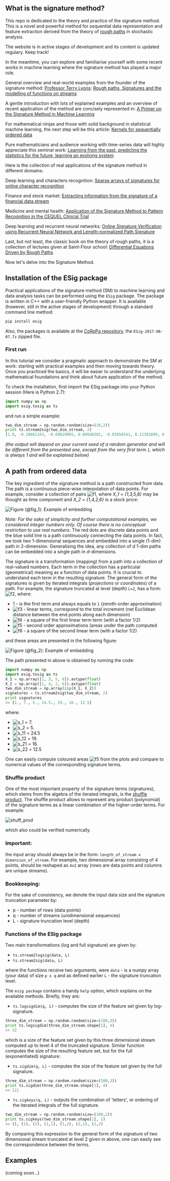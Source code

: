 ## What is the signature method?

This repo is dedicated to the theory and practice of the signature method. This is a novel and powerful method for sequential data representation and feature extraction derived from the theory of <a href="https://en.wikipedia.org/wiki/Rough_path" target="_blank">rough paths</a> in stochastic analysis. 

The website is in active stages of development and its content is updated regulary. Keep track!

In the meantime, you can explore and familiarise yourself with some recent works in machine learning where the signature method has played a major role.

General overview and real-world examples from the founder of the signature method: <a href="https://en.wikipedia.org/wiki/Terry_Lyons_(mathematician)" target="_blank">Professor Terry Lyons</a>: <a href="https://arxiv.org/pdf/1405.4537.pdf" target="_blank">Rough paths, Signatures and the modelling of functions on streams</a>

A gentle introduction with lots of explained examples and an overview of recent application of the method are concisely represented in: <a href="https://arxiv.org/pdf/1603.03788.pdf" target="_blank">A Primer on the Signature Method in Machine Learning</a>

For mathematical ninjas and those with solid background in statistical machine learning, the next step will be this article: <a href="https://arxiv.org/pdf/1601.08169.pdf" target="_blank">Kernels for sequentially ordered data</a>

Pure mathematicians and audience working with time-series data will highly appreciate this seminal work: <a href="https://arxiv.org/pdf/1309.0260.pdf" target="_blank">Learning from the past, predicting the statistics for the future, learning an evolving system</a>


Here is the collection of real applications of the signature method in different domains:


Deep learning and characters recognition: <a href="https://arxiv.org/pdf/1308.0371.pdf" target="_blank">Sparse arrays of signatures for online character recognition</a>


Finance and stock market: <a href="https://arxiv.org/pdf/1307.7244.pdf" target="_blank">Extracting information from the signature of a financial data stream</a>


Medicine and mental health: <a href="https://arxiv.org/pdf/1606.02074.pdf" target="_blank">Application of the Signature Method to Pattern Recognition in the CEQUEL Clinical Trial</a>

Deep learning and recurrent neural networks: <a href="https://arxiv.org/pdf/1705.06849.pdf" target="_blank">Online Signature Verification using Recurrent Neural Network and Length-normalized Path Signature</a>


Last, but not least, the classic book on the theory of rough paths, it is a collection of lectures given at Saint-Flour school: <a href="https://link.springer.com/book/10.1007%2F978-3-540-71285-5" target="_blank">Differential Equations Driven by Rough Paths</a>


Now let's delve into the Signature Method.

## Installation of the ESig package

Practical applications of the signature method (SM) to machine learning and data analysis tasks can be performed using the `ESig` package. The package is written in C++ with a user-friendly Python wrapper. It is available (however, still in the active stages of development) through a standard command line method: 

```python
pip install esig
```

Also, the packages is available at the <a href="https://sourceforge.net/projects/coropa/files/ESig-2017-06-07/">CoRoPa repository</a>, the `ESig-2017-06-07.7z` zipped file. 

### First run

In this tutorial we consider a pragmatic approach to demonstrate the SM at work: starting with practical examples and then moving towards theory. Once you practiced the basics, it will be easier to understand the underlying mathematical foundations and think about future application of the method.

To check the installation, first import the ESig package into your Python session (Here is Python 2.7):

```python
import numpy as np
import esig.tosig as ts
```
and run a simple example: 

```python
two_dim_stream = np.random.random(size=(10,2))
print ts.stream2sig(two_dim_stream, 2)
[1.0, -0.10661163, -0.69629065, 0.00568302, -0.03958541, 0.11381809, 0.242421033]
```
_(the output will depend on your current seed of a random generator and will be different from the presented one, except from the very first term `1`, which is always 1 and will be explained below)_

## A path from ordered data

The key ingredient of the signature method is a path constructed from data. The path is a continuous piece-wise interpolation of data points. For example, consider a collection of pairs ![f1], where _X_1_ = _{1,3,5,8}_ may be thought as time component and _X_2_ = _{1,4,2,6}_ is a stock price: 

![Figure (@fig_1): Example of embedding](https://github.com/kormilitzin/the-signature-method-in-machine-learning/blob/master/path_exmp_1.png)


*Note: For the sake of simplicity and further computational examples, we considered integer numbers only. Of course there is no conceptual restriction to use real numbers*. 
The red dots are discrete data points and the blue solid line is a path continuously connecting the data points. In fact, we took two 1-dimensional sequences and embedded into a single (1-dim) path in 2-dimension. Generalising the idea, any collection of _d_ 1-dim paths can be embedded into a single path in _d_-dimensions. 

The signature is a transformation (mapping) from a path into a collection of real-valued numbers. Each term in the collection has a particular (geometrical) meaning as a function of data points. It is crucial to understand each term in the resulting signature. The general form of the signatures is given by iterated integrals (_projections_ or _coordinates_) of a path. For example, the signature truncated at level (depth) `L=2`, has a form: ![f2], where:

* 1 - is the first term and always equals to `1` (zeroth-order approximation)
* ![f3] - linear terms, correspond to the total increment (net Euclidean distance between the end points along each dimension)
* ![f4] - a square of the first linear term term (with a factor 1/2)
* ![f5] - second order approximations (areas under the path computed
* ![f6] - a square of the second linear term (with a factor 1/2)




and these areas are presented in the following figure: 

![Figure (@fig_2): Example of embedding](https://github.com/kormilitzin/the-signature-method-in-machine-learning/blob/master/area_S12_new_copy.png)

The path presented in above is obtained by running the code:

```python
import numpy as np
import esig.tosig as ts
X_1 = np.array([1, 3, 5, 8]).astype(float)
X_2 = np.array([1, 4, 2, 6]).astype(float)
two_dim_stream = np.array(zip(X_1, X_2))
signatures = ts.stream2sig(two_dim_stream, 2)
print signatures
>> [1., 7., 5., 24.5., 19., 16., 12.5]
```

where:

* ![s_1] = 7.
* ![s_2] = 5.
* ![s_11] = 24.5
* ![s_12] = 19.
* ![s_21] = 16.
* ![s_22] = 12.5

One can easily compute coloured areas ![f5] from the plots and compare to numerical values of the corresponding signature terms.

### Shuffle product
One of the most important property of the signature terms (signatures), which stems from the algebra of the iterated integrals, is the <a href="https://en.wikipedia.org/wiki/Shuffle_algebra" target="_blank">shuffle product</a>. The shuffle product allows to represent any product (polynomial) of the signature terms as a linear combination of the higher-order terms. For example: 

![shuff_prod]

which also could be verified numerically.

### Important: 
the input array should always be in the form: `length_of_stream x dimension_of_stream`. For example, two dimensional array consisting of 4 points, should be reshaped as `4x2` array (rows are data points and columns are unique streams).

### Bookkeeping:
For the sake of consistency, we denote the input data size and the signature truncation parameter by:
* p - number of rows (data points)
* q - number of streams (unidimensional sequences)
* L - signature truncation level (depth)

### Functions of the ESig package

Two main transformations (log and full signature) are given by:
* `ts.stream2logsig(data, L)`
* `ts.stream2sig(data, L)`

where the functions receive two arguments, were `data` - is a numpy array (your data) of size `p x q` and as defined earlier `L` - the signature truncation level.

The `esig package` contains a handy `help` option, which explains on the available methods. Briefly, they are:

* `ts.logsigdim(q, L)` - computes the size of the feature set given by log-signature.
```python
three_dim_stream = np.random.random(size=(100,3))
print ts.logsigdim(three_dim_stream.shape[1], 4)
>> 32
```
which is a size of the feature set given by this three dimensional stream computed up to level 4 of the truncated signature.
Similar function computes the size of the resulting feature set, but for the full (exponentiated) signature:

* `ts.sigdim(q, L)` - computes the size of the feature set given by the full signature.
```python
three_dim_stream = np.random.random(size=(100,3))
print ts.sigdim(three_dim_stream.shape[1], 4)
>> 121
```

* `ts.sigkeys(q, L)` - outputs the combination of 'letters', or ordering of the iterated integrals of the full signature.
```python
two_dim_stream = np.random.random(size=(100,2))
print ts.sigkeys(two_dim_stream.shape[1], 2)
>> (), (1), (2), (1,1), (1,2), (2,1), (2,2)
```
By comparing this expression to the general form of the signature of two dimensional stream truncated at level 2 given in above, one can easily see the correspondence between the terms.

## Examples

(coming soon...)





[f1]: http://mathurl.com/ybnhbaep.png
[f2]: http://mathurl.com/yd4lhhhm.png
[f3]: http://mathurl.com/ycdvozb2.png
[f4]: http://mathurl.com/ybwhd8uw.png
[f5]: http://mathurl.com/yc3zfjby.png
[f6]: http://mathurl.com/ya22btk5.png

[s_1]: http://mathurl.com/yb6cm7sp.png
[s_2]: http://mathurl.com/yda5wcgn.png
[s_11]: http://mathurl.com/yd65blz5.png
[s_12]: http://mathurl.com/y924b29a.png
[s_21]: http://mathurl.com/yb6dzdoq.png
[s_22]: http://mathurl.com/y86vk78v.png

[shuff_prod]: http://mathurl.com/yag3fsv8.png

